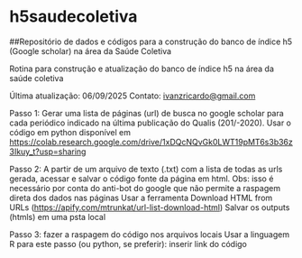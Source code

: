 # h5saudecoletiva
##Repositório de dados e códigos para a construção do banco de índice h5 (Google scholar) na área da Saúde Coletiva

Rotina para construção e atualização do banco de índice h5 na área da saúde coletiva

Última atualização: 06/09/2025 Contato: ivanzricardo@gmail.com

Passo 1: Gerar uma lista de páginas (url) de busca no google scholar para cada periódico indicado na última publicação do Qualis (201/-2020).
Usar o código em python disponível em https://colab.research.google.com/drive/1xDQcNQvGk0LWT19pMT6s3b36z3Ikuy_t?usp=sharing

Passo 2: A partir de um arquivo de texto (.txt) com a lista de todas as urls gerada, acessar e salvar o código fonte da página em html. Obs: isso é necessário por conta do anti-bot do google que não permite a raspagem direta dos dados nas páginas
Usar a ferramenta Download HTML from URLs (https://apify.com/mtrunkat/url-list-download-html)
Salvar os outputs (htmls) em uma psta local

Passo 3: fazer a raspagem do código nos arquivos locais
Usar a linguagem R para este passo (ou python, se preferir): inserir link do código
